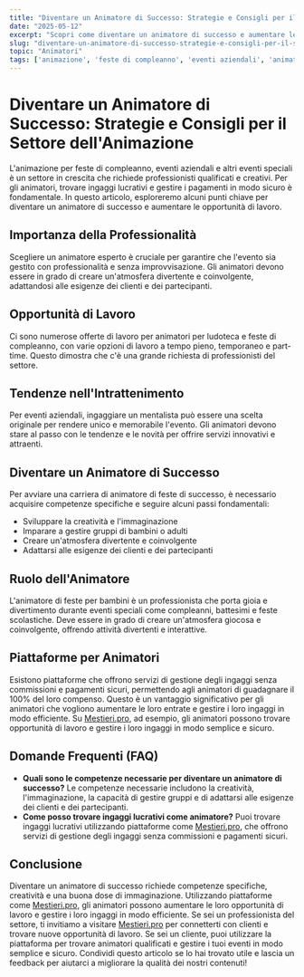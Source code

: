 ```yaml
---
title: "Diventare un Animatore di Successo: Strategie e Consigli per il Settore dell'Animazione"
date: "2025-05-12"
excerpt: "Scopri come diventare un animatore di successo e aumentare le tue opportunità di lavoro nel settore dell'animazione per feste di compleanno, eventi aziendali e altri eventi speciali."
slug: "diventare-un-animatore-di-successo-strategie-e-consigli-per-il-settore-dell-animazione"
topic: "Animatori"
tags: ['animazione', 'feste di compleanno', 'eventi aziendali', 'animatore', 'lavoro']
---
```

# Diventare un Animatore di Successo: Strategie e Consigli per il Settore dell'Animazione

L'animazione per feste di compleanno, eventi aziendali e altri eventi speciali è un settore in crescita che richiede professionisti qualificati e creativi. Per gli animatori, trovare ingaggi lucrativi e gestire i pagamenti in modo sicuro è fondamentale. In questo articolo, esploreremo alcuni punti chiave per diventare un animatore di successo e aumentare le opportunità di lavoro.

## Importanza della Professionalità

Scegliere un animatore esperto è cruciale per garantire che l'evento sia gestito con professionalità e senza improvvisazione. Gli animatori devono essere in grado di creare un'atmosfera divertente e coinvolgente, adattandosi alle esigenze dei clienti e dei partecipanti.

## Opportunità di Lavoro

Ci sono numerose offerte di lavoro per animatori per ludoteca e feste di compleanno, con varie opzioni di lavoro a tempo pieno, temporaneo e part-time. Questo dimostra che c'è una grande richiesta di professionisti del settore.

## Tendenze nell'Intrattenimento

Per eventi aziendali, ingaggiare un mentalista può essere una scelta originale per rendere unico e memorabile l'evento. Gli animatori devono stare al passo con le tendenze e le novità per offrire servizi innovativi e attraenti.

## Diventare un Animatore di Successo

Per avviare una carriera di animatore di feste di successo, è necessario acquisire competenze specifiche e seguire alcuni passi fondamentali:

* Sviluppare la creatività e l'immaginazione
* Imparare a gestire gruppi di bambini o adulti
* Creare un'atmosfera divertente e coinvolgente
* Adattarsi alle esigenze dei clienti e dei partecipanti

## Ruolo dell'Animatore

L'animatore di feste per bambini è un professionista che porta gioia e divertimento durante eventi speciali come compleanni, battesimi e feste scolastiche. Deve essere in grado di creare un'atmosfera giocosa e coinvolgente, offrendo attività divertenti e interattive.

## Piattaforme per Animatori

Esistono piattaforme che offrono servizi di gestione degli ingaggi senza commissioni e pagamenti sicuri, permettendo agli animatori di guadagnare il 100% del loro compenso. Questo è un vantaggio significativo per gli animatori che vogliono aumentare le loro entrate e gestire i loro ingaggi in modo efficiente. Su [Mestieri.pro](https://mestieri.pro/info), ad esempio, gli animatori possono trovare opportunità di lavoro e gestire i loro ingaggi in modo semplice e sicuro.

## Domande Frequenti (FAQ)

* **Quali sono le competenze necessarie per diventare un animatore di successo?**
 Le competenze necessarie includono la creatività, l'immaginazione, la capacità di gestire gruppi e di adattarsi alle esigenze dei clienti e dei partecipanti.
* **Come posso trovare ingaggi lucrativi come animatore?**
 Puoi trovare ingaggi lucrativi utilizzando piattaforme come [Mestieri.pro](https://mestieri.pro), che offrono servizi di gestione degli ingaggi senza commissioni e pagamenti sicuri.

## Conclusione

Diventare un animatore di successo richiede competenze specifiche, creatività e una buona dose di immaginazione. Utilizzando piattaforme come [Mestieri.pro](https://mestieri.pro), gli animatori possono aumentare le loro opportunità di lavoro e gestire i loro ingaggi in modo efficiente. Se sei un professionista del settore, ti invitiamo a visitare [Mestieri.pro](https://mestieri.pro/info) per connetterti con clienti e trovare nuove opportunità di lavoro. Se sei un cliente, puoi utilizzare la piattaforma per trovare animatori qualificati e gestire i tuoi eventi in modo semplice e sicuro. Condividi questo articolo se lo hai trovato utile e lascia un feedback per aiutarci a migliorare la qualità dei nostri contenuti!
